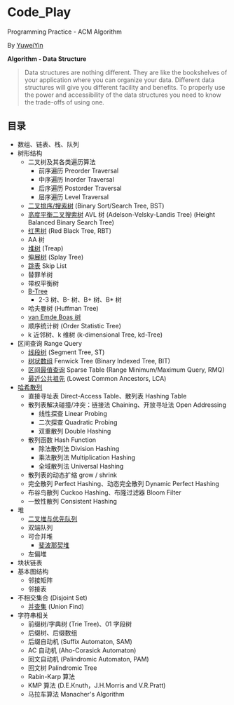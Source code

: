 # Code_Play

Programming Practice - ACM Algorithm

By [YuweiYin](https://github.com/YuweiYin)

**Algorithm - Data Structure**

> Data structures are nothing different. They are like the bookshelves of your application where you can organize your data. Different data structures will give you different facility and benefits. To properly use the power and accessibility of the data structures you need to know the trade-offs of using one.

## 目录

- 数组、链表、栈、队列
- 树形结构
    - 二叉树及其各类遍历算法
        - 前序遍历 Preorder Traversal
        - 中序遍历 Inorder Traversal
        - 后序遍历 Postorder Traversal
        - 层序遍历 Level Traversal
    - [二叉排序/搜索树](./binary-search-tree.py) (Binary Sort/Search Tree, BST)
    - [高度平衡二叉搜索树](./avl-tree.py) AVL 树 (Adelson-Velsky-Landis Tree) (Height Balanced Binary Search Tree)
    - [红黑树](./red-black-tree.py) (Red Black Tree, RBT)
    - AA 树
    - [堆树](./treap.py) (Treap)
    - [伸展树](./splay-tree.py) (Splay Tree)
    - [跳表](./skip-list.py) Skip List
    - 替罪羊树
    - 带权平衡树
    - [B-Tree](./b-tree.py)
        - 2-3 树、B- 树、B+ 树、B\* 树
    - 哈夫曼树 (Huffman Tree)
    - [van Emde Boas 树](./van-emde-boas-tree.py)
    - 顺序统计树 (Order Statistic Tree)
    - k 近邻树、k 维树 (k-dimensional Tree, kd-Tree)
- 区间查询 Range Query
    - [线段树](./segment-tree.py) (Segment Tree, ST)
    - [树状数组](./binary-indexed-tree.py) Fenwick Tree (Binary Indexed Tree, BIT)
    - [区间最值查询](./range-min-max-query.py) Sparse Table (Range Minimum/Maximum Query, RMQ)
    - [最近公共祖先](./lowest-common-ancestor.py) (Lowest Common Ancestors, LCA)
- [哈希散列](./hashing.py)
    - 直接寻址表 Direct-Access Table、散列表 Hashing Table
    - 散列表解决碰撞/冲突：链接法 Chaining、开放寻址法 Open Addressing
    	- 线性探查 Linear Probing
    	- 二次探查 Quadratic Probing
    	- 双重散列 Double Hashing
    - 散列函数 Hash Function
    	- 除法散列法 Division Hashing
    	- 乘法散列法 Multiplication Hashing
    	- 全域散列法 Universal Hashing
    - 散列表的动态扩缩 grow / shrink
    - 完全散列 Perfect Hashing、动态完全散列 Dynamic Perfect Hashing
    - 布谷鸟散列 Cuckoo Hashing、布隆过滤器 Bloom Filter
    - 一致性散列 Consistent Hashing
- 堆
    - [二叉堆与优先队列](./heap-priority-queue.py)
    - 双端队列
    - 可合并堆
        - [斐波那契堆](./fibonacci-heap.py)
    - 左偏堆
- 块状链表
- 基本图结构
    - 邻接矩阵
    - 邻接表
- 不相交集合 (Disjoint Set)
    - [并查集](./union-find.py) (Union Find)
- 字符串相关
    - 前缀树/字典树 (Trie Tree)、01 字段树
    - 后缀树、后缀数组
    - 后缀自动机 (Suffix Automaton, SAM)
    - AC 自动机 (Aho-Corasick Automaton)
    - 回文自动机 (Palindromic Automaton, PAM)
    - 回文树 Palindromic Tree
    - Rabin-Karp 算法
    - KMP 算法 (D.E.Knuth，J.H.Morris and V.R.Pratt)
    - 马拉车算法 Manacher's Algorithm
